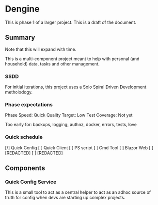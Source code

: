 # Dengine

This is phase 1 of a larger project. This is a draft of the document.

## Summary

Note that this will expand with time.

This is a multi-component project meant to help with personal (and household) data, tasks and other management.

### SSDD

For initial iterations, this project uses a Solo Spiral Driven Development metholodogy.

### Phase expectations

Phase Speed: Quick
Quality Target: Low
Test Coverage: Not yet

Too early for: backups, logging, authnz, docker, errors, tests, love

### Quick schedule

 [/] Quick Config
 [ ] Quick Client
 [ ] PS script
 [ ] Cmd Tool
 [ ] Blazor Web
 [ ] [REDACTED]
 [ ] [REDACTED]

## Components

### Quick Config Service

This is a small tool to act as a central helper to act as an adhoc source of truth for config when devs are starting up complex projects.

